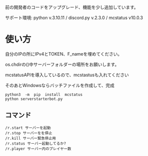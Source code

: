 前の開発者のコードをアップグレード、機能を少し追加しています。

サポート環境: python v.3.10.11 / discord.py v.2.3.0 / mcstatus v10.0.3

# 使い方

自分のIPの所にIPv4とTOKEN、F_nameを埋めてください。

os.chdirの()中サーバーフォルダーの場所をお願いします。

mcstatusAPIを導入しているので、mcstastusも入れてください

そのあとWindowsならバッチファイルを作成して、完成

```
python3  -m  pip  install  mcstatus
python serverstarterbot.py
```

## コマンド

```
/r.start サーバーを起動
/r.stop サーバーをを停止
/r.kill サーバー緊急停止用
/r.status サーバー起動してるか?
/r.player サーバー内のプレイヤー数
```
